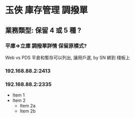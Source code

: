# 玉俠 庫存管理 調撥單
## 業務類型: 保留 4 或 5 種 ?

### 平庫=>立庫 調撥單詳情 保留原模式?
Web vs PDS
平倉和暫存可以列出, 讓用戶選, 
by SN 綁到 棧板上

### 192.168.88.2:2413
### 192.168.88.2:2335 



* Item 1
* Item 2
  * Item 2a
  * Item 2b
